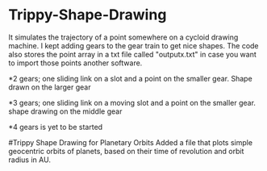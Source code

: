 # Trippy-Shape-Drawing
It simulates the trajectory of a point somewhere on a cycloid drawing machine. I kept adding gears to the gear train to get nice shapes. The code also stores the point array in a txt file called "outputx.txt" in case you want to import those points another software.



*2 gears; one sliding link on a slot and a point on the smaller gear. Shape drawn on the larger gear

*3 gears; one sliding link on a moving slot and a point on the smaller gear. shape drawing on the middle gear

*4 gears is yet to be started

#Trippy Shape Drawing for Planetary Orbits
Added a file that plots simple geocentric orbits of planets, based on their time of revolution and orbit radius in AU.

